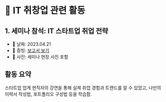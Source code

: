 # 💼 IT 취창업 관련 활동

## 1. 세미나 참석: IT 스타트업 취업 전략
- 📅 날짜: 2023.04.21
- 🧾 증빙: [보고서 보기](./IT_취창업_세미나_참석_보고서.pdf)
- 📸 사진: 세미나 현장 사진 포함

## 활동 요약
스타트업 업계 현직자의 강연을 통해 실제 취업 경험과 트렌드를 알 수 있었고, 나만의 이력서 작성법, 포트폴리오 구성법 등을 학습함.
